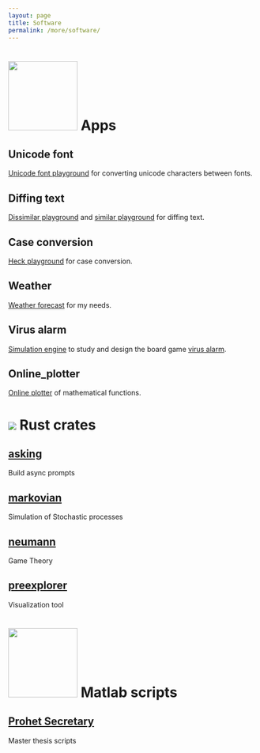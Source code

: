 ```yaml
---
layout: page
title: Software
permalink: /more/software/
---
```


# <img src="apps.svg" class="galleryItem" width=140p> Apps

## Unicode font

[Unicode font playground](https://saona-raimundo.github.io/unicode_font/) for converting unicode characters between fonts.

## Diffing text

[Dissimilar playground](https://saona-raimundo.github.io/dissimilar_playground/) and [similar playground](https://saona-raimundo.github.io/similar_playground/) for diffing text.

## Case conversion

[Heck playground](https://saona-raimundo.github.io/heck_playground/) for case conversion.

## Weather

[Weather forecast](https://saona-raimundo.github.io/weather/) for my needs.

## Virus alarm

[Simulation engine](https://saona-raimundo.github.io/virus_alert/sim/index.html) to study and design the board game [virus alarm](https://ist.ac.at/en/education/ist-for-kids/virus-alert/).

## Online_plotter

[Online plotter](https://saona-raimundo.github.io/online_plotter/) of mathematical functions.




# <img src="https://www.rust-lang.org/logos/rust-logo-blk.svg"> Rust crates

## [asking](https://crates.io/crates/asking)

Build async prompts

## [markovian](https://crates.io/crates/markovian)

Simulation of Stochastic processes

## [neumann](https://crates.io/crates/neumann)

Game Theory

## [preexplorer](https://crates.io/crates/preexplorer)

Visualization tool



# <img src="Matlab_Logo.png" class="galleryItem" width=140p> Matlab scripts

## [Prohet Secretary](https://github.com/saona-raimundo/prophet-secretary-through-blind-strategies)

Master thesis scripts

